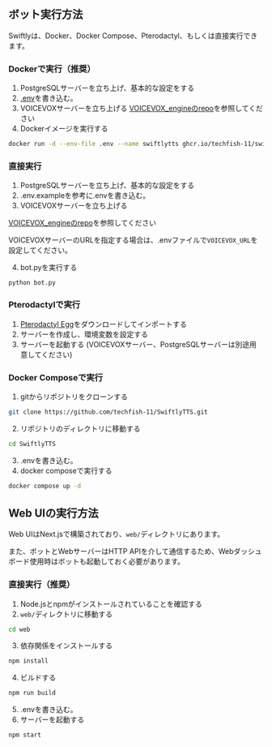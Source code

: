 ## ボット実行方法
Swiftlyは、Docker、Docker Compose、Pterodactyl、もしくは直接実行できます。

### Dockerで実行（推奨）
1. PostgreSQLサーバーを立ち上げ、基本的な設定をする
2. [.env](https://github.com/techfish-11/SwiftlyTTS/blob/main/.env.example)を書き込む。
3. VOICEVOXサーバーを立ち上げる
[VOICEVOX_engineのrepo](https://github.com/VOICEVOX/voicevox_engine)を参照してください
4. Dockerイメージを実行する
```bash
docker run -d --env-file .env --name swiftlytts ghcr.io/techfish-11/swiftlytts-bot
```

### 直接実行

1. PostgreSQLサーバーを立ち上げ、基本的な設定をする
2. .env.exampleを参考に.envを書き込む。
3. VOICEVOXサーバーを立ち上げる

[VOICEVOX_engineのrepo](https://github.com/VOICEVOX/voicevox_engine)を参照してください

VOICEVOXサーバーのURLを指定する場合は、.envファイルで`VOICEVOX_URL`を設定してください。

4. bot.pyを実行する
```
python bot.py
```

### Pterodactylで実行
1. [Pterodactyl Egg](https://github.com/techfish-11/SwiftlyTTS/blob/main/pterodactyl-egg.json)をダウンロードしてインポートする
2. サーバーを作成し、環境変数を設定する
3. サーバーを起動する
(VOICEVOXサーバー、PostgreSQLサーバーは別途用意してください)

### Docker Composeで実行
1. gitからリポジトリをクローンする
```bash
git clone https://github.com/techfish-11/SwiftlyTTS.git
```
2. リポジトリのディレクトリに移動する
```bash
cd SwiftlyTTS
```
3. .envを書き込む。
4. docker composeで実行する
```bash
docker compose up -d
```

## Web UIの実行方法
Web UIはNext.jsで構築されており、`web/`ディレクトリにあります。

また、ボットとWebサーバーはHTTP APIを介して通信するため、Webダッシュボード使用時はボットも起動しておく必要があります。

### 直接実行（推奨）
1. Node.jsとnpmがインストールされていることを確認する
2. `web/`ディレクトリに移動する
```bash
cd web
```
3. 依存関係をインストールする
```bash
npm install
```
4. ビルドする
```bash
npm run build
```
5. .envを書き込む。
6. サーバーを起動する
```bash
npm start
```